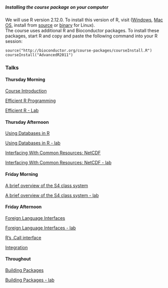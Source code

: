 ##### Installing the course package on your computer

We will use R version 2.12.0. To install this version of R, visit (<a
href="http://cran.fhcrc.org/bin/windows/base/">Windows</a>, <a
href="http://cran.fhcrc.org/bin/macosx/">Mac OS</a>, install from <a
href="http://cran.fhcrc.org/sources.html">source</a> 
or <a href="http://cran.fhcrc.org/bin/linux/">binary</a> for Linux).  
The course uses additional R and Bioconductor packages. To
install these packages, start R and copy and paste the following
command into your R session:

	source("http://bioconductor.org/course-packages/courseInstall.R")
	courseInstall("AdvancedR2011")


### Talks

#### Thursday Morning

[Course Introduction](CourseIntroduction.pdf)

[Efficient R Programming](EfficientR.pdf)

[Efficient R - Lab](EfficientR-lab.pdf)


#### Thursday Afternoon

[Using Databases in R](UsingSQLiteInR.pdf)

[Using Databases in R - lab](SQLiteInRExercises.pdf)

[Interfacing With Common Resources: NetCDF](NetCDFSlides.pdf)

[Interfacing With Common Resources: NetCDF - lab](NetCDF-lab.pdf)



#### Friday Morning

[A brief overview of the S4 class system](S4Overview-slides.pdf)

[A brief overview of the S4 class system - lab](ImplementingS4Objects-lab.pdf)


#### Friday Afternoon

[Foreign Language Interfaces](ForeignLanguage.pdf)

[Foreign Language Interfaces - lab](ForeignLanguage-lab.pdf)

[R’s .Call interface](DotCallInterface.pdf)

[Integration](Integration-lab.pdf)

#### Throughout

[Building Packages](BuildPackage.pdf)

[Building Packages - lab](BuildPackage-lab.pdf)




